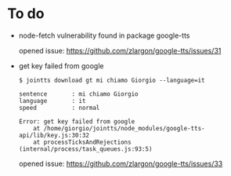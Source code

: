# To do

- node-fetch vulnerability found in package google-tts
 
  opened issue: https://github.com/zlargon/google-tts/issues/31

- get key failed from google
  ```
  $ jointts download gt mi chiamo Giorgio --language=it

  sentence       : mi chiamo Giorgio
  language       : it
  speed          : normal

  Error: get key failed from google
      at /home/giorgio/jointts/node_modules/google-tts-api/lib/key.js:30:32
      at processTicksAndRejections (internal/process/task_queues.js:93:5)
  ```

  opened issue: https://github.com/zlargon/google-tts/issues/33
